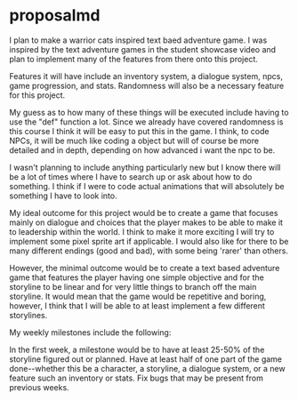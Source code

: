 # proposalmd
I plan to make a warrior cats inspired text baed adventure game. I was inspired by the text adventure games in the student showcase video and plan to implement many of the features from there onto this project.

Features it will have include an inventory system, a dialogue system, npcs, game progression, and stats. Randomness will also be a necessary feature for this project.

My guess as to how many of these things will be executed include having to use the "def" function a lot. Since we already have covered randomness is this course I think it will be easy to put this in the game. I think, to code NPCs, it will be much like coding a object but will of course be more detailed and in depth, depending on how advanced i want the npc to be.

I wasn't planning to include anything particularly new but I know there will be a lot of times where I have to search up or ask about how to do something. I think if I were to code actual animations that will absolutely be something I have to look into.

My ideal outcome for this project would be to create a game that focuses mainly on dialogue and choices that the player makes to be able to make it to leadership within the world. I think to make it more exciting I will try to implement some pixel sprite art if applicable. I would also like for there to be many different endings (good and bad), with some being 'rarer' than others.

However, the minimal outcome would be to create a text based adventure game that features the player having one simple objective and for the storyline to be linear and for very little things to branch off the main storyline. It would mean that the game would be repetitive and boring, however, I think that I will be able to at least implement a few different storylines.

My weekly milestones include the following:

In the first week, a milestone would be to have at least 25-50% of the storyline figured out or planned.
Have at least half of one part of the game done--whether this be a character, a storyline, a dialogue system, or a new feature such an inventory or stats.
Fix bugs that may be present from previous weeks.
